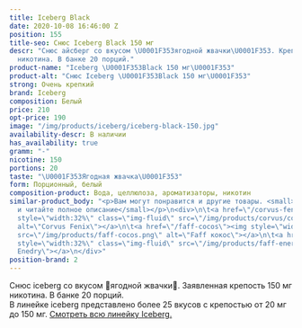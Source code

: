 ```yaml
---
title: Iceberg Black
date: 2020-10-08 16:46:00 Z
position: 155
title-seo: Снюс Iceberg Black 150 мг
descr: "Снюс айсберг со вкусом \U0001F353ягодной жвачки\U0001F353. Крепость 150 мг
  никотина. В банке 20 порций."
product-name: "Iceberg \U0001F353Black 150 мг\U0001F353"
product-alt: "Снюс Iceberg \U0001F353Black 150 мг\U0001F353"
strong: Очень крепкий
brand: Iceberg
composition: Белый
price: 210
opt-price: 190
image: "/img/products/iceberg/iceberg-black-150.jpg"
availability-descr: В наличии
has_availability: true
gramm: "-"
nicotine: 150
portions: 20
taste: "\U0001F353Ягодная жвачка\U0001F353"
form: Порционный, белый
composition-product: Вода, целлюлоза, ароматизаторы, никотин
similar-product_body: "<p>Вам могут понравится и другие товары. <small>Жмите на картинки
  и читайте полное описание</small></p>\n<div>\n\t<a href=\"/corvus-fenix-barberry\"><img
  style=\"width:32%\" class=\"img-fluid\" src=\"/img/products/corvus/corvus-fenix.png\"
  alt=\"Corvus Fenix\"></a>\n\t<a href=\"/faff-cocos\"><img style=\"width:32%\" class=\"img-fluid\"
  src=\"/img/products/faff-cocos.png\" alt=\"Faff кокос\"></a>\n\t<a href=\"/faff-snus-energy\"><img
  style=\"width:32%\" class=\"img-fluid\" src=\"/img/products/faff-energy.png\" alt=\"Faff
  Enedry\"></a>\n</div>"
position-brand: 2
---
```


Снюс iceberg со вкусом 🍓ягодной жвачки🍓. Заявленная крепость 150 мг никотина. В банке 20 порций.<br> 
В линейке iceberg представлено более 25 вкусов с крепостью от 20 мг до 150 мг. <a href="/iceberg">Смотреть всю линейку Iceberg.</a>